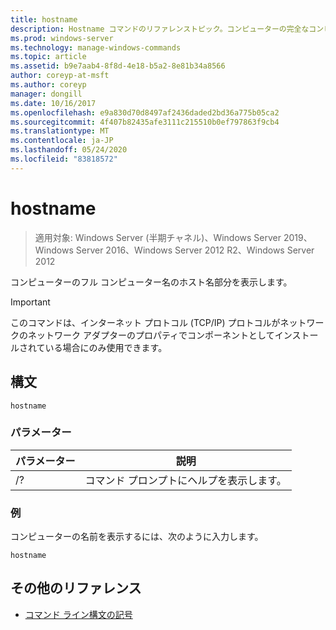 ```yaml
---
title: hostname
description: Hostname コマンドのリファレンストピック。コンピューターの完全なコンピューター名のホスト名部分を表示します。
ms.prod: windows-server
ms.technology: manage-windows-commands
ms.topic: article
ms.assetid: b9e7aab4-8f8d-4e18-b5a2-8e81b34a8566
author: coreyp-at-msft
ms.author: coreyp
manager: dongill
ms.date: 10/16/2017
ms.openlocfilehash: e9a830d70d8497af2436daded2bd36a775b05ca2
ms.sourcegitcommit: 4f407b82435afe3111c215510b0ef797863f9cb4
ms.translationtype: MT
ms.contentlocale: ja-JP
ms.lasthandoff: 05/24/2020
ms.locfileid: "83818572"
---
```

# <a name="hostname"></a>hostname

> 適用対象: Windows Server (半期チャネル)、Windows Server 2019、Windows Server 2016、Windows Server 2012 R2、Windows Server 2012

コンピューターのフル コンピューター名のホスト名部分を表示します。

>[!IMPORTANT]
> このコマンドは、インターネット プロトコル (TCP/IP) プロトコルがネットワークのネットワーク アダプターのプロパティでコンポーネントとしてインストールされている場合にのみ使用できます。

## <a name="syntax"></a>構文

```
hostname
```

### <a name="parameters"></a>パラメーター
| パラメーター | 説明 |
| ------- | -------- |
| /? | コマンド プロンプトにヘルプを表示します。 |

### <a name="examples"></a>例

コンピューターの名前を表示するには、次のように入力します。

```
hostname
```

## <a name="additional-references"></a>その他のリファレンス

- [コマンド ライン構文の記号](command-line-syntax-key.md)

